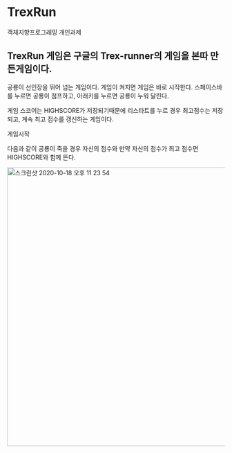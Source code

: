 # TrexRun
객체지향프로그래밍 개인과제

## TrexRun 게임은 구글의 Trex-runner의 게임을 본따 만든게임이다.

공룡이 선인장을 뛰어 넘는 게임이다.
게임이 켜지면 게임은 바로 시작한다.
스페이스바를 누르면 공룡이 점프하고, 아래키를 누르면 공룡이 누워 달린다.

게임 스코어는 HIGHSCORE가 저장되기때문에 리스타트를 누르 경우 최고점수는 저장되고, 계속 최고 점수를 갱신하는 게임이다.

게임시작



다음과 같이 공룡이 죽을 경우 자신의 점수와 만약 자신의 점수가 최고 점수면 HIGHSCORE와 함께 뜬다.

<img width="644" alt="스크린샷 2020-10-18 오후 11 23 54" src="https://user-images.githubusercontent.com/69891604/96370501-ffd85180-1198-11eb-8a96-01855d346252.png">

